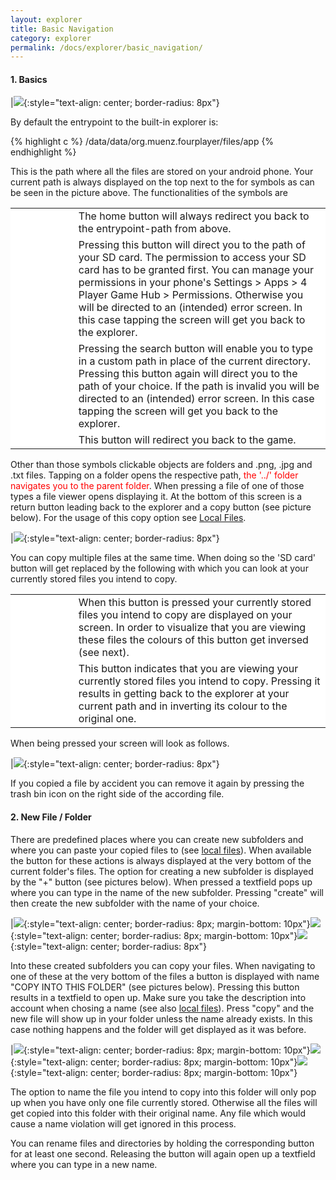 ```yaml
---
layout: explorer
title: Basic Navigation
category: explorer
permalink: /docs/explorer/basic_navigation/
---
```



#### 1. Basics

|![]({{site.baseurl|append:"/assets/img/explorer.jpg"}}){:style="text-align: center; border-radius: 8px"}

By default the entrypoint to the built-in explorer is:

{% highlight c %}
/data/data/org.muenz.fourplayer/files/app
{% endhighlight %}

This is the path where all the files are stored on your android phone. Your current path is always displayed on the top next to the for symbols as can be seen in the picture above. The functionalities of the symbols are
<table style="border: none; background-color: white">
  <tr style="border: none; background-color: white; list-style: none">
    <td style="border: none; background-color: white; list-style: none; width: 20%">
      <img src="{{ site.baseurl | append: '/assets/img/icons/home.png' }}" alt="" style="text-align: center">
    </td>
    <td style="border: none; background-color: white; list-style: none">
      The home button will always redirect you back to the entrypoint-path from above.
    </td>
  </tr>
  <tr style="border: none; background-color: white; list-style: none">
    <td style="border: none; background-color: white; list-style: none; width: 20%">
      <img src="{{ site.baseurl | append: '/assets/img/icons/sdcard.png' }}" alt="" style="text-align: center">
    </td>
    <td style="border: none; background-color: white; list-style: none">
      Pressing this button will direct you to the path of your SD card. The permission to access your SD card has to be granted first. You can manage your permissions in your phone's Settings > Apps > 4 Player Game Hub > Permissions. Otherwise you will be directed to an (intended) error screen. In this case tapping the screen will get you back to the explorer.
    </td>
  </tr>
  <tr style="border: none; background-color: white; list-style: none">
    <td style="border: none; background-color: white; list-style: none; width: 20%">
      <img src="{{ site.baseurl | append: '/assets/img/icons/search.png' }}" alt="" style="text-align: center">
    </td>
    <td style="border: none; background-color: white; list-style: none">
      Pressing the search button will enable you to type in a custom path in place of the current directory. Pressing this button again will direct you to the path of your choice. If the path is invalid you will be directed to an (intended) error screen. In this case tapping the screen will get you back to the explorer.
    </td>
  </tr>
  <tr style="border: none; background-color: white; list-style: none">
    <td style="border: none; background-color: white; list-style: none; width: 20%">
      <img src="{{ site.baseurl | append: '/assets/img/icons/logo.png' }}" alt="" style="text-align: center">
    </td>
    <td style="border: none; background-color: white; list-style: none">
      This button will redirect you back to the game.
    </td>
  </tr>
</table>

Other than those symbols clickable objects are folders and .png, .jpg and .txt files. Tapping on a folder opens the respective path, <span style="color: red">the '../' folder navigates you to the parent folder</span>. When pressing a file of one of those types a file viewer opens displaying it. At the bottom of this screen is a return button leading back to the explorer and a copy button (see picture below). For the usage of this copy option see [Local Files]({{site.baseurl|append:"/docs/explorer/local_files"}}).

|![]({{site.baseurl|append:"/assets/img/myviewer.jpg"}}){:style="text-align: center; border-radius: 8px"}

You can copy multiple files at the same time. When doing so the 'SD card' button will get replaced by the following with which you can look at your currently stored files you intend to copy.

<table style="border: none; background-color: white">
  <tr style="border: none; background-color: white; list-style: none">
    <td style="border: none; background-color: white; list-style: none; width: 20%">
      <img src="{{ site.baseurl | append: '/assets/img/icons/copy.png' }}" alt="" style="text-align: center">
    </td>
    <td style="border: none; background-color: white; list-style: none">
      When this button is pressed your currently stored files you intend to copy are displayed on your screen. In order to visualize that you are viewing these files the colours of this button get inversed (see next).
    </td>
  </tr>
  <tr style="border: none; background-color: white; list-style: none">
    <td style="border: none; background-color: white; list-style: none; width: 20%">
      <img src="{{ site.baseurl | append: '/assets/img/icons/copy_inv.png' }}" alt="" style="text-align: center">
    </td>
    <td style="border: none; background-color: white; list-style: none">
      This button indicates that you are viewing your currently stored files you intend to copy. Pressing it results in getting back to the explorer at your current path and in inverting its colour to the original one.
    </td>
  </tr>
</table>

When being pressed your screen will look as follows.

|![]({{site.baseurl|append:"/assets/img/copy.jpg"}}){:style="text-align: center; border-radius: 8px"}

If you copied a file by accident you can remove it again by pressing the trash bin icon on the right side of the according file.

#### 2. New File / Folder

There are predefined places where you can create new subfolders and where you can paste your copied files to (see [local files]({{site.baseurl|append:"/docs/explorer/local_files/"}})). When available the button for these actions is always displayed at the very bottom of the current folder's files. The option for creating a new subfolder is displayed by the "+" button (see pictures below). When pressed a textfield pops up where you can type in the name of the new subfolder. Pressing "create" will then create the new subfolder with the name of your choice.

|![]({{site.baseurl|append:"/assets/img/new_folder.jpg"}}){:style="text-align: center; border-radius: 8px; margin-bottom: 10px"}![]({{site.baseurl|append:"/assets/img/new_folder_pop_up.jpg"}}){:style="text-align: center; border-radius: 8px; margin-bottom: 10px"}![]({{site.baseurl|append:"/assets/img/new_folder_created.jpg"}}){:style="text-align: center; border-radius: 8px"}

Into these created subfolders you can copy your files. When navigating to one of these at the very bottom of the files a button is displayed with name "COPY INTO THIS FOLDER" (see pictures below). Pressing this button results in a textfield to open up. Make sure you take the description into account when chosing a name (see also [local files]({{site.baseurl|append:"/docs/explorer/local_files/"}})). Press "copy" and the new file will show up in your folder unless the name already exists. In this case nothing happens and the folder will get displayed as it was before.

|![]({{site.baseurl|append:"/assets/img/copy_into.jpg"}}){:style="text-align: center; border-radius: 8px; margin-bottom: 10px"}![]({{site.baseurl|append:"/assets/img/copy_into_name.jpg"}}){:style="text-align: center; border-radius: 8px; margin-bottom: 10px"}![]({{site.baseurl|append:"/assets/img/copy_into_new.jpg"}}){:style="text-align: center; border-radius: 8px; margin-bottom: 10px"}

The option to name the file you intend to copy into this folder will only pop up when you have only one file currently stored. Otherwise all the files will get copied into this folder with their original name. Any file which would cause a name violation will get ignored in this process.

You can rename files and directories by holding the corresponding button for at least one second. Releasing the button will again open up a textfield where you can type in a new name.
